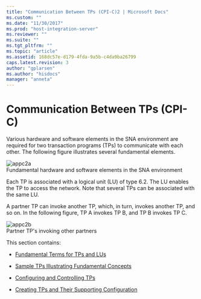 ```yaml
---
title: "Communication Between TPs (CPI-C)2 | Microsoft Docs"
ms.custom: ""
ms.date: "11/30/2017"
ms.prod: "host-integration-server"
ms.reviewer: ""
ms.suite: ""
ms.tgt_pltfrm: ""
ms.topic: "article"
ms.assetid: 168dc57e-d179-4fda-9a5b-c4da9ba26799
caps.latest.revision: 3
author: "gplarsen"
ms.author: "hisdocs"
manager: "anneta"
---
```

# Communication Between TPs (CPI-C)
Various hardware and software elements in the SNA environment are required for two transaction programs (TPs) to communicate with each other. The following figure illustrates several fundamental elements.  
  
 ![](../core/media/appc2a.gif "appc2a")  
Fundamental hardware and software elements in the SNA environment  
  
 Each TP is associated with a logical unit (LU) of type 6.2. The LU enables the TP to access the network. Note that several TPs can be associated with the same LU.  
  
 A partner TP can invoke another TP, which, in turn, invokes another TP, and so on. In the following figure, TP A invokes TP B, and TP B invokes TP C.  
  
 ![](../core/media/appc2b.gif "appc2b")  
Partner TP's invoking other partners  
  
 This section contains:  
  
-   [Fundamental Terms for TPs and LUs](../core/fundamental-terms-for-tps-and-lus-cpi-c-2.md)  
  
-   [Sample TPs Illustrating Fundamental Concepts](../core/sample-tps-illustrating-fundamental-concepts-cpi-c-2.md)  
  
-   [Configuring and Controlling TPs](../core/configuring-and-controlling-tps-cpi-c-2.md)  
  
-   [Creating TPs and Their Supporting Configuration](../core/creating-tps-and-their-supporting-configuration-cpi-c-2.md)